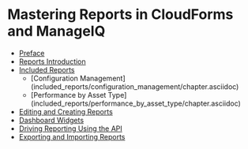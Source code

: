 # Mastering Reports in CloudForms and ManageIQ

* [Preface](preface.asciidoc)
* [Reports Introduction](reports_introduction/chapter.asciidoc)
* [Included Reports](included_reports/master_chapter.asciidoc)
  * [Configuration Management] (included_reports/configuration_management/chapter.asciidoc)
  * [Performance by Asset Type] (included_reports/performance_by_asset_type/chapter.asciidoc)
* [Editing and Creating Reports](editing_and_creating_reports/chapter.asciidoc)
* [Dashboard Widgets](dashboard_widgets/chapter.asciidoc)
* [Driving Reporting Using the API](driving_reporting_using_the_api/chapter.asciidoc)
* [Exporting and Importing Reports](exporting_and_importing_reports/chapter.asciidoc)
